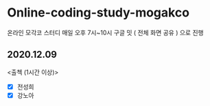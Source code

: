 # Online-coding-study-mogakco
온라인 모각코 스터디 매일 오후 7시~10시
구글 밋 ( 전체 화면 공유 ) 으로 진행
## 2020.12.09
<출첵 (1시간 이상)>
- [X] 전성희 
- [X] 강노아  
